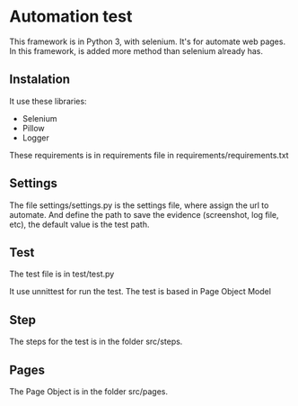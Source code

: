 # Automation test

This framework is in Python 3, with selenium. It's for automate web pages. In this framework, is added more method than selenium already has.


## Instalation

It use these libraries:
- Selenium
- Pillow
- Logger

These requirements is in requirements file in requirements/requirements.txt


## Settings
The file settings/settings.py is the settings file, where assign the url to automate. And define the path to save the evidence (screenshot, log file, etc), the default value is the test path.


## Test
The test file is in test/test.py

It use unnittest for run the test. The test is based in Page Object Model

## Step
The steps for the test is in the folder src/steps. 

## Pages
The Page Object is in the folder src/pages.